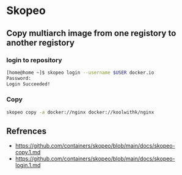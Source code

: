 # Skopeo

## Copy multiarch image from one registory to another registory

### login to repository

```bash
[home@home ~]$ skopeo login --username $USER docker.io
Password: 
Login Succeeded!
```

### Copy

```bash
skopeo copy -a docker://nginx docker://koolwithk/nginx
```

## Refrences
- https://github.com/containers/skopeo/blob/main/docs/skopeo-copy.1.md
- https://github.com/containers/skopeo/blob/main/docs/skopeo-login.1.md